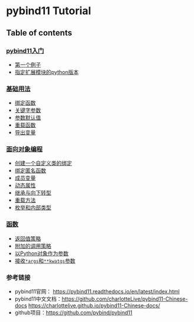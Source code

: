 # pybind11 Tutorial

## Table of contents

### [pybind11入门](getting_started)
- [第一个例子](getting_started/hello)
- [指定扩展模块的python版本](getting_started/specify_python_version)

### [基础用法](basic_features)
- [绑定函数](basic_features/binding_functions)
- [关键字参数](basic_features/keyword_arguments)
- [参数默认值](basic_features/default_arguments)
- [重载函数](basic_features/overloaded_functions)
- [导出变量](basic_features/exporting_variables)

### [面向对象编程](object_oriented_code)
- [创建一个自定义类的绑定](object_oriented_code/binding_custom_types)
- [绑定匿名函数](object_oriented_code/binding_lambda_functions)
- [成员变量](object_oriented_code/instance_and_static_fields)
- [动态属性](object_oriented_code/dynamic_attributes)
- [继承与向下转型](object_oriented_code/inheritance_and_automatic_downcasting)
- [重载方法](object_oriented_code/overloaded_methods)
- [枚举和内部类型](object_oriented_code/enumarations_and_internal_types)

### [函数](functions)
- [返回值策略](functions/return_value_policies)
- [附加的调用策略](functions/additional_call_policies)
- [以Python对象作为参数](functions/python_objects_as_arguments)
- [接收`*args`和`**kwatgs`参数](functions/accepting_args_and_kwargs)


### 参考链接

- pybind11官网： <https://pybind11.readthedocs.io/en/latest/index.html>
- pybind11中文文档：<https://github.com/charlotteLive/pybind11-Chinese-docs> <https://charlottelive.github.io/pybind11-Chinese-docs/>
- github项目：<https://github.com/pybind/pybind11>
